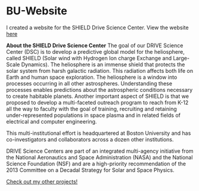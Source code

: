 # BU-Website
I created a website for the SHIELD Drive Science Center.
View the website <a target="_blank" rel="noopener noreferrer" href="http://sites.bu.edu/shield-drive/">here</a>

<b>About the SHIELD Drive Science Center</b>
The goal of our DRIVE Science Center (DSC) is to develop a predictive global model for the heliosphere, called SHIELD (Solar wind with Hydrogen Ion charge Exchange and Large-Scale Dynamics). The heliosphere is an immense shield that protects the solar system from harsh galactic radiation. This radiation affects both life on Earth and human space exploration. The heliosphere is a window into processes occurring in all other astrospheres. Understanding these processes enables predictions about the astrospheric conditions necessary to create habitable planets. Another important aspect of SHIELD is that we proposed to develop a multi-faceted outreach program to reach from K-12 all the way to faculty with the goal of training, recruiting and retaining under-represented populations in space plasma and in related fields of electrical and computer engineering.

This multi-institutional effort is headquartered at Boston University and has co-investigators and collaborators across a dozen other institutions.

DRIVE Science Centers are part of an integrated multi-agency initiative from the National Aeronautics and Space Administration (NASA) and the National Science Foundation (NSF) and are a high-priority recommendation of the 2013 Committee on a Decadal Strategy for Solar and Space Physics.

<a target="_blank" rel="noopener noreferrer" href="https://jeremylau01.github.io/welcome/">Check out my other projects!</a>
